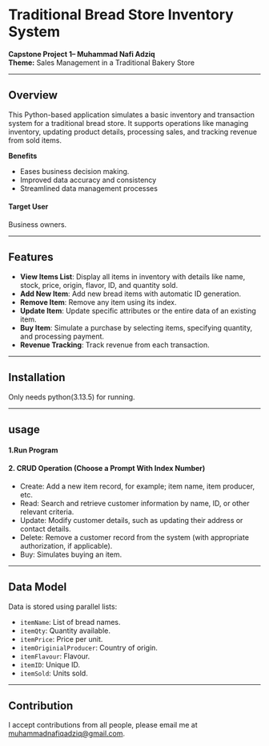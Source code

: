 # Traditional Bread Store Inventory System

**Capstone Project 1– Muhammad Nafi Adziq**  
**Theme:** Sales Management in a Traditional Bakery Store  

---

## Overview

This Python-based application simulates a basic inventory and transaction system for a traditional bread store. It supports operations like managing inventory, updating product details, processing sales, and tracking revenue from sold items.

**Benefits**
- Eases business decision making.
- Improved data accuracy and consistency
- Streamlined data management processes

#### **Target User**
Business owners.

---

## Features

- **View Items List**: Display all items in inventory with details like name, stock, price, origin, flavor, ID, and quantity sold.
- **Add New Item**: Add new bread items with automatic ID generation.
- **Remove Item**: Remove any item using its index.
- **Update Item**: Update specific attributes or the entire data of an existing item.
- **Buy Item**: Simulate a purchase by selecting items, specifying quantity, and processing payment.
- **Revenue Tracking**: Track revenue from each transaction.

---

## Installation

Only needs python(3.13.5) for running.

---

## usage

#### 1.**Run Program**
#### 2. **CRUD Operation** (Choose a Prompt With Index Number)
- Create: Add a new item record, for example; item name, item producer, etc.
- Read: Search and retrieve customer information by name, ID, or other relevant criteria.
- Update: Modify customer details, such as updating their address or contact details.
- Delete: Remove a customer record from the system (with appropriate authorization, if applicable).
- Buy: Simulates buying an item.

---

## Data Model

Data is stored using parallel lists:

- `itemName`: List of bread names.
- `itemQty`: Quantity available.
- `itemPrice`: Price per unit.
- `itemOriginialProducer`: Country of origin.
- `itemFlavour`: Flavour.
- `itemID`: Unique ID.
- `itemSold`: Units sold.

---

## Contribution

I accept contributions from all people, please email me at muhammadnafiqadziq@gmail.com.

